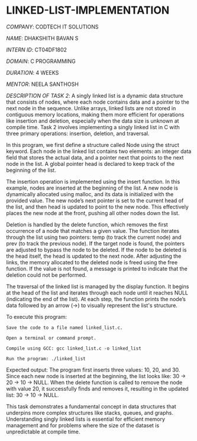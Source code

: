 # LINKED-LIST-IMPLEMENTATION

*COMPANY*: CODTECH IT SOLUTIONS

*NAME*: DHAKSHITH BAVAN S

*INTERN ID*: CT04DF1802

*DOMAIN*: C PROGRAMMING

*DURATION*: 4 WEEKS

*MENTOR*: NEELA SANTHOSH

*DESCRIPTION OF TASK 2*:
          A singly linked list is a dynamic data structure that consists of nodes, where each node contains data and a pointer to the next node in the sequence. Unlike arrays, linked lists are not stored in contiguous memory locations, making them more efficient for operations like insertion and deletion, especially when the data size is unknown at compile time. Task 2 involves implementing a singly linked list in C with three primary operations: insertion, deletion, and traversal.

In this program, we first define a structure called Node using the struct keyword. Each node in the linked list contains two elements: an integer data field that stores the actual data, and a pointer next that points to the next node in the list. A global pointer head is declared to keep track of the beginning of the list.

The insertion operation is implemented using the insert function. In this example, nodes are inserted at the beginning of the list. A new node is dynamically allocated using malloc, and its data is initialized with the provided value. The new node’s next pointer is set to the current head of the list, and then head is updated to point to the new node. This effectively places the new node at the front, pushing all other nodes down the list.

Deletion is handled by the delete function, which removes the first occurrence of a node that matches a given value. The function iterates through the list using two pointers: temp (to track the current node) and prev (to track the previous node). If the target node is found, the pointers are adjusted to bypass the node to be deleted. If the node to be deleted is the head itself, the head is updated to the next node. After adjusting the links, the memory allocated to the deleted node is freed using the free function. If the value is not found, a message is printed to indicate that the deletion could not be performed.

The traversal of the linked list is managed by the display function. It begins at the head of the list and iterates through each node until it reaches NULL (indicating the end of the list). At each step, the function prints the node’s data followed by an arrow (→) to visually represent the list's structure.

To execute this program:

    Save the code to a file named linked_list.c.

    Open a terminal or command prompt.

    Compile using GCC: gcc linked_list.c -o linked_list

    Run the program: ./linked_list

Expected output:
The program first inserts three values: 10, 20, and 30. Since each new node is inserted at the beginning, the list looks like: 30 → 20 → 10 → NULL. When the delete function is called to remove the node with value 20, it successfully finds and removes it, resulting in the updated list: 30 → 10 → NULL.

This task demonstrates a fundamental concept in data structures that underpins more complex structures like stacks, queues, and graphs. Understanding singly linked lists is essential for efficient memory management and for problems where the size of the dataset is unpredictable at compile time.
